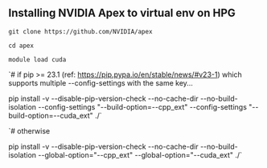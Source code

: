 ## Installing NVIDIA Apex to virtual env on HPG

`git clone https://github.com/NVIDIA/apex`

`cd apex`

`module load cuda`

`# if pip >= 23.1 (ref: https://pip.pypa.io/en/stable/news/#v23-1) which supports multiple --config-settings with the same key... 

pip install -v --disable-pip-version-check --no-cache-dir --no-build-isolation --config-settings "--build-option=--cpp_ext" --config-settings "--build-option=--cuda_ext" ./`

`# otherwise

pip install -v --disable-pip-version-check --no-cache-dir --no-build-isolation --global-option="--cpp_ext" --global-option="--cuda_ext" ./`
